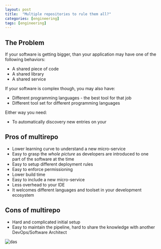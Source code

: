 ```yaml
---
layout: post
title:  "Multiple repositories to rule them all?"
categories: [engineering]
tags: [engineering]
---
```


## The Problem
If your software is getting bigger, than your application may have one of the following behaviors:
* A shared piece of code
* A shared library
* A shared service

If your software is complex though, you may also have:
* Different programming languages - the best tool for that job
* Different tool set for different programming languages

Either way you need:
* To automatically discovery new entries on your 

## Pros of multirepo
* Lower learning curve to understand a new micro-service
* Easy to grasp the _whole picture_ as developers are introduced to one part of the software at the time
* Easy to setup different deployment rules
* Easy to enforce permissioning
* Lower build time
* Easy to include a new micro-service
* Less overhead to your IDE
* It welcomes different languages and toolset in your development ecosystem

## Cons of multirepo
* Hard and complicated initial setup
* Easy to maintain the pipeline, hard to share the knowledge with another DevOps/Software Architect

![das](https://cdn-images-1.medium.com/max/1024/1*9cSnqslLV76gOoxaFhW6Qg.png)


